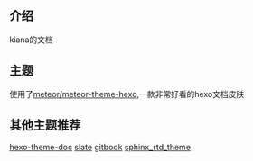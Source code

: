 ## 介绍
kiana的文档

## 主题

使用了[meteor/meteor-theme-hexo](https://github.com/meteor/meteor-theme-hexo),一款非常好看的hexo文档皮肤

## 其他主题推荐
[hexo-theme-doc](https://www.npmjs.com/package/hexo-theme-doc)
[slate](https://github.com/lord/slate)
[gitbook](https://github.com/GitbookIO/gitbook)
[sphinx_rtd_theme](https://github.com/rtfd/sphinx_rtd_theme)






